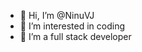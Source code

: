 - 👋 Hi, I’m @NinuVJ
- 👀 I’m interested in coding
- 🌱 I’m a full stack developer


<!---
NinuVJ/NinuVJ is a ✨ special ✨ repository because its `README.md` (this file) appears on your GitHub profile.
You can click the Preview link to take a look at your changes.
--->
